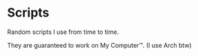 # Scripts

Random scripts I use from time to time.

They are guaranteed to work on My Computer™. (I use Arch btw)
